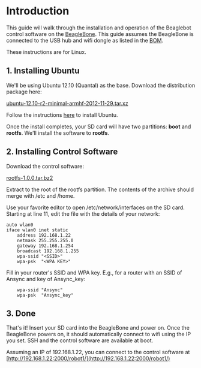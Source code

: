 # Introduction #

This guide will walk through the installation and operation of the Beaglebot control software on the [BeagleBone](http://beagleboard.org/static/beaglebone/latest/README.htm).  This guide assumes the BeagleBone is connected to the USB hub and wifi dongle as listed in the [BOM](http://ansync-beaglebone.googlecode.com/git/bom.pdf).

These instructions are for Linux.

## 1. Installing Ubuntu ##

We'll be using Ubuntu 12.10 (Quantal) as the base.  Download the distribution package here:

[ubuntu-12.10-r2-minimal-armhf-2012-11-29.tar.xz](http://rcn-ee.net/deb/rootfs/quantal/ubuntu-12.10-r2-minimal-armhf-2012-11-29.tar.xz)

Follow the instructions [here](http://elinux.org/BeagleBoardUbuntu#Quantal_12.10_armhf) to install Ubuntu.

Once the install completes, your SD card will have two partitions: **boot** and **rootfs**.  We'll install the software to **rootfs**.

## 2. Installing Control Software ##

Download the control software:

[rootfs-1.0.0.tar.bz2](http://code.google.com/p/ansync-beaglebone/downloads/detail?name=rootfs-1.0.0.tar.bz2)

Extract to the root of the rootfs partition.  The contents of the archive should merge with /etc and /home.

Use your favorite editor to open /etc/network/interfaces on the SD card.
Starting at line 11, edit the file with the details of your network:

```
auto wlan0
iface wlan0 inet static
    address 192.168.1.22
    netmask 255.255.255.0
    gateway 192.168.1.254
    broadcast 192.168.1.255
    wpa-ssid "<SSID>"
    wpa-psk  "<WPA KEY>"
```

Fill in your router's SSID and WPA key.  E.g., for a router with an SSID of Ansync and key of Ansync\_key:

```
    wpa-ssid "Ansync"
    wpa-psk  "Ansync_key"
```

## 3. Done ##

That's it!  Insert your SD card into the BeagleBone and power on.  Once the BeagleBone powers on, it should automatically connect to wifi using the IP you set.  SSH and the control software are available at boot.

Assuming an IP of 192.168.1.22, you can connect to the control software at [http://192.168.1.22:2000/robot1/](http://192.168.1.22:2000/robot1/)